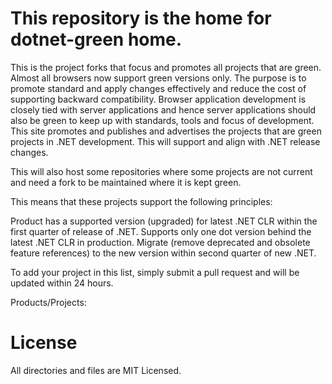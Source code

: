 This repository is the home for dotnet-green home.
========================================

This is the project forks that focus and promotes all projects that are green. Almost all browsers now support green versions only. The purpose is to promote standard and apply changes effectively and reduce the cost of supporting backward compatibility.
Browser application development is closely tied with server applications and hence server applications should also be green to keep up with standards, tools and focus of development. This site promotes and publishes and advertises the projects that are green projects in .NET development. This will support and align with .NET release changes.

This will also host some repositories where some projects are not current and need a fork to be maintained where it is kept green.

This means that these projects support the following principles:

Product has a supported version (upgraded) for latest .NET CLR within the first quarter of release of .NET.
Supports only one dot version behind the latest .NET CLR in production.
Migrate (remove deprecated and obsolete feature references) to the new version within second quarter of new .NET.

To add your project in this list, simply submit a pull request and will be updated within 24 hours.

Products/Projects:

License
=======

All directories and files are MIT Licensed.
